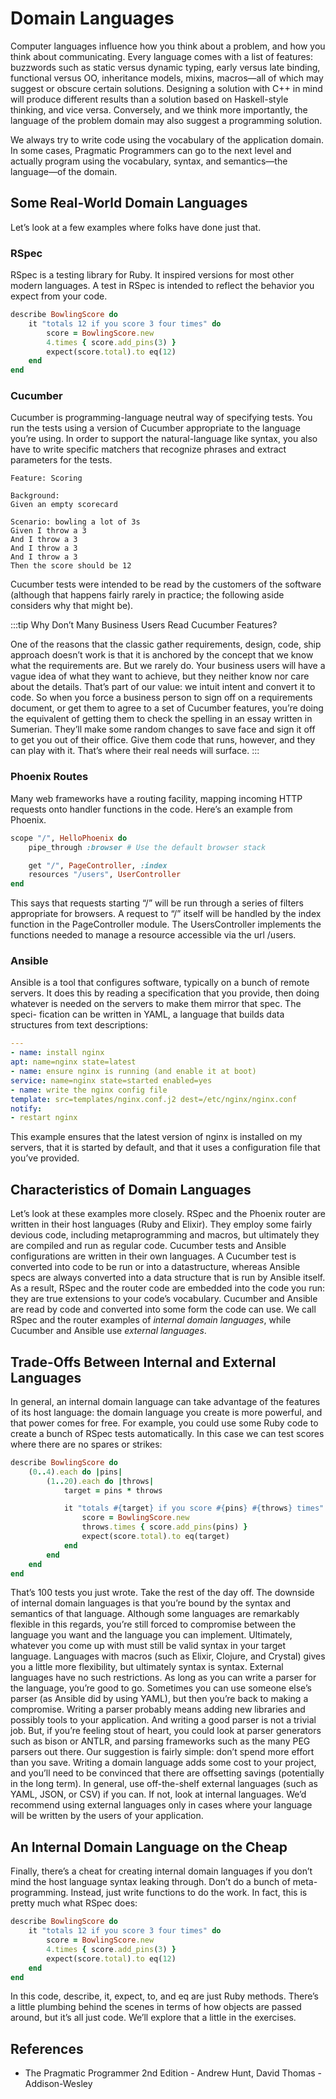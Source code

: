 # Domain Languages

Computer languages influence how you think about a problem, and how you
think about communicating. Every language comes with a list of features:
buzzwords such as static versus dynamic typing, early versus late binding,
functional versus OO, inheritance models, mixins, macros—all of which may
suggest or obscure certain solutions. Designing a solution with C++ in mind
will produce different results than a solution based on Haskell-style thinking,
and vice versa. Conversely, and we think more importantly, the language of
the problem domain may also suggest a programming solution.

We always try to write code using the vocabulary of the application domain.
In some cases, Pragmatic Programmers
can go to the next level and actually program using the vocabulary, syntax,
and semantics—the language—of the domain.

## Some Real-World Domain Languages

Let’s look at a few examples where folks have done just that.

### RSpec

RSpec is a testing library for Ruby. It inspired versions for most other modern
languages. A test in RSpec is intended to reflect the behavior you expect from
your code.

```ruby
describe BowlingScore do
    it "totals 12 if you score 3 four times" do
        score = BowlingScore.new
        4.times { score.add_pins(3) }
        expect(score.total).to eq(12)
    end
end
```

### Cucumber

Cucumber is programming-language neutral way of specifying tests. You
run the tests using a version of Cucumber appropriate to the language you’re
using. In order to support the natural-language like syntax, you also have to
write specific matchers that recognize phrases and extract parameters for the
tests.

```gherkin
Feature: Scoring

Background:
Given an empty scorecard

Scenario: bowling a lot of 3s
Given I throw a 3
And I throw a 3
And I throw a 3
And I throw a 3
Then the score should be 12
```

Cucumber tests were intended to be read by the customers of the software
(although that happens fairly rarely in practice; the following aside considers
why that might be).

:::tip
Why Don’t Many Business Users Read Cucumber Features?

One of the reasons that the classic gather requirements, design, code, ship approach
doesn’t work is that it is anchored by the concept that we know what the requirements
are. But we rarely do. Your business users will have a vague idea of what they want
to achieve, but they neither know nor care about the details. That’s part of our value:
we intuit intent and convert it to code.
So when you force a business person to sign off on a requirements document, or get
them to agree to a set of Cucumber features, you’re doing the equivalent of getting
them to check the spelling in an essay written in Sumerian. They’ll make some random
changes to save face and sign it off to get you out of their office.
Give them code that runs, however, and they can play with it. That’s where their real
needs will surface.
:::

### Phoenix Routes

Many web frameworks have a routing facility, mapping incoming HTTP
requests onto handler functions in the code. Here’s an example from Phoenix.

```ruby
scope "/", HelloPhoenix do
    pipe_through :browser # Use the default browser stack

    get "/", PageController, :index
    resources "/users", UserController
end
```

This says that requests starting “/” will be run through a series of filters
appropriate for browsers. A request to “/” itself will be handled by the index
function in the PageController module. The UsersController implements the functions
needed to manage a resource accessible via the url /users.

### Ansible

Ansible is a tool that configures software, typically on a bunch of remote
servers. It does this by reading a specification that you provide, then doing
whatever is needed on the servers to make them mirror that spec. The speci-
fication can be written in YAML, a language that builds data structures from
text descriptions:

```yaml
---
- name: install nginx
apt: name=nginx state=latest
- name: ensure nginx is running (and enable it at boot)
service: name=nginx state=started enabled=yes
- name: write the nginx config file
template: src=templates/nginx.conf.j2 dest=/etc/nginx/nginx.conf
notify:
- restart nginx
```

This example ensures that the latest version of nginx is installed on my
servers, that it is started by default, and that it uses a configuration file that
you’ve provided.

## Characteristics of Domain Languages

Let’s look at these examples more closely.
RSpec and the Phoenix router are written in their host languages (Ruby and
Elixir). They employ some fairly devious code, including metaprogramming
and macros, but ultimately they are compiled and run as regular code.
Cucumber tests and Ansible configurations are written in their own languages.
A Cucumber test is converted into code to be run or into a datastructure,
whereas Ansible specs are always converted into a data structure that is run
by Ansible itself.
As a result, RSpec and the router code are embedded into the code you run:
they are true extensions to your code’s vocabulary. Cucumber and Ansible
are read by code and converted into some form the code can use.
We call RSpec and the router examples of _internal domain languages_, while
Cucumber and Ansible use _external languages_.

## Trade-Offs Between Internal and External Languages

In general, an internal domain language can take advantage of the features
of its host language: the domain language you create is more powerful, and
that power comes for free. For example, you could use some Ruby code to
create a bunch of RSpec tests automatically. In this case we can test scores
where there are no spares or strikes:

```ruby
describe BowlingScore do
    (0..4).each do |pins|
        (1..20).each do |throws|
            target = pins * throws

            it "totals #{target} if you score #{pins} #{throws} times" do
                score = BowlingScore.new
                throws.times { score.add_pins(pins) }
                expect(score.total).to eq(target)
            end
        end
    end
end
```

That’s 100 tests you just wrote. Take the rest of the day off.
The downside of internal domain languages is that you’re bound by the syntax
and semantics of that language. Although some languages are remarkably
flexible in this regards, you’re still forced to compromise between the language
you want and the language you can implement.
Ultimately, whatever you come up with must still be valid syntax in your
target language. Languages with macros (such as Elixir, Clojure, and Crystal)
gives you a little more flexibility, but ultimately syntax is syntax.
External languages have no such restrictions. As long as you can write a
parser for the language, you’re good to go. Sometimes you can use someone
else’s parser (as Ansible did by using YAML), but then you’re back to making
a compromise.
Writing a parser probably means adding new libraries and possibly tools to
your application. And writing a good parser is not a trivial job. But, if you’re
feeling stout of heart, you could look at parser generators such as bison or
ANTLR, and parsing frameworks such as the many PEG parsers out there.
Our suggestion is fairly simple: don’t spend more effort than you save. Writing
a domain language adds some cost to your project, and you’ll need to be
convinced that there are offsetting savings (potentially in the long term).
In general, use off-the-shelf external languages (such as YAML, JSON, or
CSV) if you can. If not, look at internal languages. We’d recommend using
external languages only in cases where your language will be written by the
users of your application.

## An Internal Domain Language on the Cheap

Finally, there’s a cheat for creating internal domain languages if you don’t
mind the host language syntax leaking through. Don’t do a bunch of
meta-programming. Instead, just write functions to do the work. In fact, this
is pretty much what RSpec does:

```ruby
describe BowlingScore do
    it "totals 12 if you score 3 four times" do
        score = BowlingScore.new
        4.times { score.add_pins(3) }
        expect(score.total).to eq(12)
    end
end
```

In this code, describe, it, expect, to, and eq are just Ruby methods. There’s a little
plumbing behind the scenes in terms of how objects are passed around, but
it’s all just code. We’ll explore that a little in the exercises.

## References

- The Pragmatic Programmer 2nd Edition - Andrew Hunt, David Thomas - Addison-Wesley
